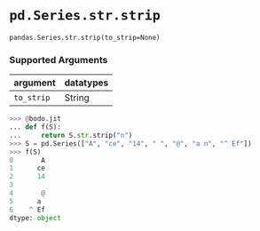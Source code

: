 # `pd.Series.str.strip`

`pandas.Series.str.strip(to_strip=None)`

### Supported Arguments

| argument | datatypes |
|-----------------------------|----------------------------------------|
| `to_strip` | String |

```py
>>> @bodo.jit
... def f(S):
...     return S.str.strip("n")
>>> S = pd.Series(["A", "ce", "14", " ", "@", "a n", "^ Ef"])
>>> f(S)
0       A
1      ce
2      14
3
4       @
5      a
6    ^ Ef
dtype: object
```
